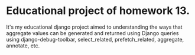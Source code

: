 # Educational project of homework 13.
It's my educational django project aimed to understanding the ways that aggregate values can be generated and returned using Django queries using
django-debug-toolbar, select_related, prefetch_related, aggregate, annotate, etc.
